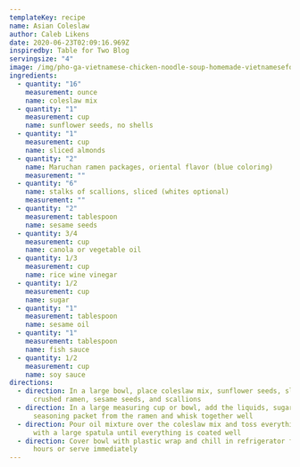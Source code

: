 ```yaml
---
templateKey: recipe
name: Asian Coleslaw
author: Caleb Likens
date: 2020-06-23T02:09:16.969Z
inspiredby: Table for Two Blog
servingsize: "4"
image: /img/pho-ga-vietnamese-chicken-noodle-soup-homemade-vietnamesefood-vietnamese-pho-chicken-onion-cilantro-mint-basil-noodles-broth-soup-2.jpg
ingredients:
  - quantity: "16"
    measurement: ounce
    name: coleslaw mix
  - quantity: "1"
    measurement: cup
    name: sunflower seeds, no shells
  - quantity: "1"
    measurement: cup
    name: sliced almonds
  - quantity: "2"
    name: Maruchan ramen packages, oriental flavor (blue coloring)
    measurement: ""
  - quantity: "6"
    name: stalks of scallions, sliced (whites optional)
    measurement: ""
  - quantity: "2"
    measurement: tablespoon
    name: sesame seeds
  - quantity: 3/4
    measurement: cup
    name: canola or vegetable oil
  - quantity: 1/3
    measurement: cup
    name: rice wine vinegar
  - quantity: 1/2
    measurement: cup
    name: sugar
  - quantity: "1"
    measurement: tablespoon
    name: sesame oil
  - quantity: "1"
    measurement: tablespoon
    name: fish sauce
  - quantity: 1/2
    measurement: cup
    name: soy sauce
directions:
  - direction: In a large bowl, place coleslaw mix, sunflower seeds, sliced almonds,
      crushed ramen, sesame seeds, and scallions
  - direction: In a large measuring cup or bowl, add the liquids, sugar, and one
      seasoning packet from the ramen and whisk together well
  - direction: Pour oil mixture over the coleslaw mix and toss everything together
      with a large spatula until everything is coated well
  - direction: Cover bowl with plastic wrap and chill in refrigerator for at least 2
      hours or serve immediately
---
```

